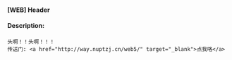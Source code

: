 #### [WEB] Header  

#### Description:   

```
头啊！！头啊！！！
传送门: <a href="http://way.nuptzj.cn/web5/" target="_blank">点我咯</a>
```

